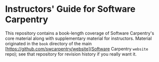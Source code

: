 Instructors' Guide for Software Carpentry
=====

This repository contains a book-length coverage of Software Carpentry's core material
along with supplementary material for instructors.
Material originated in the `book` directory of
the main [https://github.com/swcarpentry/website](Software Carpentry `website` repo);
see that repository for revision history if you really want it.
